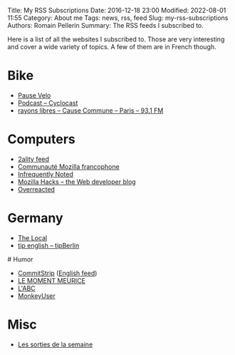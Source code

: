 Title: My RSS Subscriptions
Date: 2016-12-18 23:00
Modified: 2022-08-01 11:55
Category: About me
Tags: news, rss, feed 
Slug: my-rss-subscriptions
Authors: Romain Pellerin
Summary: The RSS feeds I subscribed to.

Here is a list of all the websites I subscribed to. Those are very interesting and cover a wide variety of topics. A few of them are in French though.

# Bike

- [Pause Velo](https://www.pausevelo.com/feed/)
- [Podcast – Cyclocast](https://cyclocast.fr/category/Podcast/feed/)
- [rayons libres – Cause Commune – Paris – 93.1 FM](https://cause-commune.fm/podcastfilter/rayons-libres/feed/)

# Computers

- [2ality feed](http://feeds.feedburner.com/2ality?format=xml)
- [Communauté Mozilla francophone](https://blog.mozfr.org/feed/atom)
- [Infrequently Noted](https://infrequently.org/feed/)
- [Mozilla Hacks – the Web developer blog](https://hacks.mozilla.org/feed/)
- [Overreacted](https://overreacted.io/rss.xml)

# Germany

- [The Local](https://feeds.thelocal.com/rss/de)
- [tip english – tipBerlin](https://www.tip-berlin.de/english/feed/)

# Humor

- [CommitStrip](http://www.commitstrip.com/fr/feed/) ([English feed](http://www.commitstrip.com/en/feed/))
- [LE MOMENT MEURICE](https://www.youtube.com/feeds/videos.xml?playlist_id=PLS9S-RWXlfOfL8I4LC54_AWqU-IWgsngH)
- [L'ABC](https://www.youtube.com/feeds/videos.xml?playlist_id=PLtScWTSuZmZUcSpgFBy9eWH7-ZAljq6iE)
- [MonkeyUser](http://www.monkeyuser.com/feed.xml)

# Misc

- [Les sorties de la semaine](http://rss.allocine.fr/ac/cine/cettesemaine)
